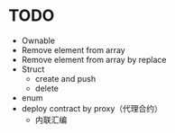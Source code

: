 # TODO
- Ownable 
- Remove element from array
- Remove element from array by replace
- Struct
    - create and push
    - delete
- enum
- deploy contract by proxy（代理合约）
    - 内联汇编